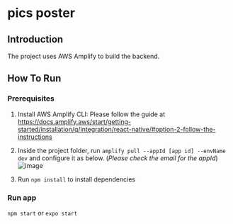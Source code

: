 # pics poster

## Introduction

The project uses AWS Amplify to build the backend.

## How To Run

### Prerequisites

1. Install AWS Amplify CLI: Please follow the guide at https://docs.amplify.aws/start/getting-started/installation/q/integration/react-native/#option-2-follow-the-instructions

2. Inside the project folder, run `amplify pull --appId [app id] --envName dev` and configure it as below. (_Please check the email for the appId_)
   ![image](https://github.com/JadeYe2020/pics-poster/assets/71286765/3640a91b-2d95-4adc-98b0-4585cbca87ef)
3. Run `npm install` to install dependencies

### Run app

`npm start` or `expo start`
